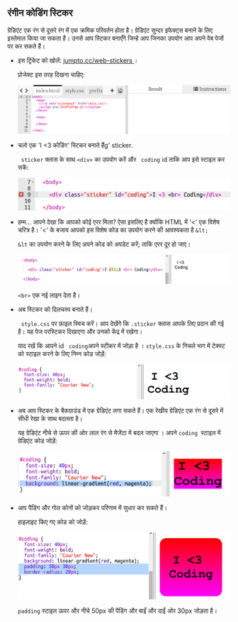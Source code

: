 ## रंगीन कोडिंग स्टिकर

ग्रेडिएंट एक रंग से दूसरे रंग में एक क्रमिक परिवर्तन होता है। ग्रेडिएंट सुन्दर इफेक्ट्स बनाने के लिए इस्तेमाल किया जा सकता है। उनसे आप स्टिकर बनाएँगे जिन्हे आप जिनका उपयोग आप अपने वेब पेजों पर कर सकते हैं।

+ इस ट्रिंकेट को खोलें: <a href="http://jumpto.cc/web-stickers" target="_blank"> jumpto.cc/web-stickers </a> ।
    
    प्रोजेक्ट इस तरह दिखना चाहिए:
    
    ![स्क्रीनशॉट](images/stickers-starter.png)

+ चलो एक 'I <3 कोडिंग' स्टिकर बनाते हैंg' sticker.
    
    ` sticker` क्लास के साथ `<div>` का उपयोग करें और ` coding` id ताकि आप इसे स्टाइल कर सकें:
    
    ![स्क्रीनशॉट](images/stickers-coding-error.png)

+ हम्म... आपने देखा कि आपको कोई एरर मिला? ऐसा इसलिए है क्योंकि HTML में '<' एक विशेष चरित्र है। '<' के बजाय आपको इस विशेष कोड का उपयोग करने की आवश्यकता है `&lt; ` 
    
    `&lt` का उपयोग करने के लिए अपने कोड को अपडेट करें; ताकि एरर दूर हो जाए।
    
    ![स्क्रीनशॉट](images/stickers-coding-fixed.png)
    
    `<br>` एक नई लाइन देता है।

+ अब स्टिकर को दिलचस्प बनाते हैं।
    
    ` style.css` पर फ़ाइल स्विच करें। आप देखेंगे कि ` .sticker ` क्लास आपके लिए प्रदान की गई है। यह पेज परस्टिकर दिखाएगा और उनको केंद्र में रखेगा।
    
    याद रखें कि आपने id ` coding`अपने स्टीकर में जोड़ा है । ` style.css ` के निचले भाग में टेक्स्ट को स्टाइल करने के लिए निम्न कोड जोड़ें:
    
    ![स्क्रीनशॉट](images/stickers-coding-font.png)

+ अब आप स्टिकर के बैकग्राउंड में एक ग्रेडिएंट लगा सकते हैं। एक रेखीय ग्रेडिएंट एक रंग से दूसरे में सीधी रेखा के साथ बदलता है।
    
    यह ग्रेडिएंट नीचे से ऊपर की ओर लाल रंग से मैजेंटा में बदल जाएगा । अपने `coding `स्टाइल में ग्रेडिएंट कोड जोड़ें:
    
    ![स्क्रीनशॉट](images/stickers-coding-gradient.png)

+ आप पैडिंग और गोल कोनों को जोड़कर परिणाम में सुधार कर सकते हैं।
    
    हाइलाइट किए गए कोड को जोड़ें:
    
    ![स्क्रीनशॉट](images/stickers-coding-padding.png)
    
    `padding` स्टाइल ऊपर और नीचे 50px की पैडिंग और बाईं और दाईं ओर 30px जोड़ता है।